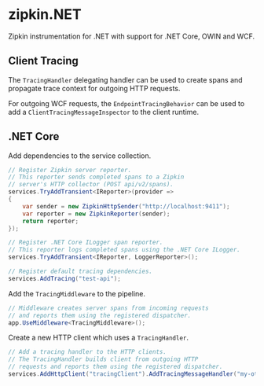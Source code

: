 # zipkin.NET
Zipkin instrumentation for .NET with support for .NET Core, OWIN and WCF.

## Client Tracing
The ```TracingHandler``` delegating handler can be used to create spans and propagate trace context for outgoing HTTP requests.

For outgoing WCF requests, the ```EndpointTracingBehavior``` can be used to add a ```ClientTracingMessageInspector``` to the client runtime.

## .NET Core
Add dependencies to the service collection.
```csharp
// Register Zipkin server reporter.
// This reporter sends completed spans to a Zipkin 
// server's HTTP collector (POST api/v2/spans).
services.TryAddTransient<IReporter>(provider =>
{
    var sender = new ZipkinHttpSender("http://localhost:9411");
    var reporter = new ZipkinReporter(sender);
    return reporter;
});

// Register .NET Core ILogger span reporter.
// This reporter logs completed spans using the .NET Core ILogger.
services.TryAddTransient<IReporter, LoggerReporter>();

// Register default tracing dependencies.
services.AddTracing("test-api");
```

Add the ```TracingMiddleware``` to the pipeline.
```csharp
// Middleware creates server spans from incoming requests
// and reports them using the registered dispatcher.
app.UseMiddleware<TracingMiddleware>();
```
Create a new HTTP client which uses a ```TracingHandler```.
```csharp
// Add a tracing handler to the HTTP clients.
// The TracingHandler builds client from outgoing HTTP
// requests and reports them using the registered dispatcher.
services.AddHttpClient("tracingClient").AddTracingMessageHandler("my-other-api");
```
